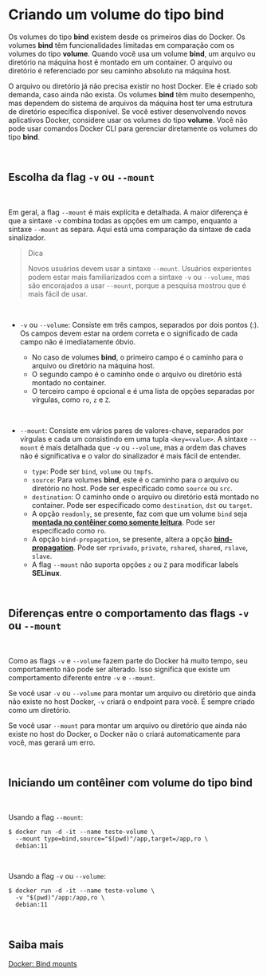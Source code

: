 # Criando um volume do tipo bind

Os volumes do tipo **bind** existem desde os primeiros dias do Docker. Os volumes **bind** têm funcionalidades limitadas em comparação com os volumes do tipo **volume**. Quando você usa um volume **bind**, um arquivo ou diretório na máquina host é montado em um container. O arquivo ou diretório é referenciado por seu caminho absoluto na máquina host.

O arquivo ou diretório já não precisa existir no host Docker. Ele é criado sob demanda, caso ainda não exista. Os volumes **bind** têm muito desempenho, mas dependem do sistema de arquivos da máquina host ter uma estrutura de diretório específica disponível. Se você estiver desenvolvendo novos aplicativos Docker, considere usar os volumes do tipo **volume**. Você não pode usar comandos Docker CLI para gerenciar diretamente os volumes do tipo **bind**.

<br>

## Escolha da flag `-v` ou `--mount`

<br>

Em geral, a flag `--mount` é mais explícita e detalhada. A maior diferença é que a sintaxe `-v` combina todas as opções em um campo, enquanto a sintaxe `--mount` as separa. Aqui está uma comparação da sintaxe de cada sinalizador.

>Dica
>
> Novos usuários devem usar a sintaxe `--mount`. Usuários experientes podem estar mais familiarizados com a sintaxe `-v` ou `--volume`, mas são encorajados a usar `--mount`, porque a pesquisa mostrou que é mais fácil de usar.

<br>

- `-v` ou `--volume`: Consiste em três campos, separados por dois pontos (:). Os campos devem estar na ordem correta e o significado de cada campo não é imediatamente óbvio.

    -  No caso de volumes **bind**, o primeiro campo é o caminho para o arquivo ou diretório na máquina host.
    - O segundo campo é o caminho onde o arquivo ou diretório está montado no container.
    - O terceiro campo é opcional e é uma lista de opções separadas por vírgulas, como `ro`, `z` e `Z`. 

<br>

- `--mount`: Consiste em vários pares de valores-chave, separados por vírgulas e cada um consistindo em uma tupla `<key=<value>`. A sintaxe `--mount` é mais detalhada que `-v` ou `--volume`, mas a ordem das chaves não é significativa e o valor do sinalizador é mais fácil de entender.

    - `type`: Pode ser `bind`, `volume` ou `tmpfs`. 
    - `source`: Para volumes **bind**, este é o caminho para o arquivo ou diretório no host. Pode ser especificado como `source` ou `src`.
    - `destination`: O caminho onde o arquivo ou diretório está montado no container. Pode ser especificado como `destination`, `dst` ou `target`.
    - A opção `readonly`, se presente, faz com que um volume `bind` seja [**montada no contêiner como somente leitura**](https://docs.docker.com/engine/storage/bind-mounts/#use-a-read-only-bind-mount). Pode ser especificado como `ro`.
    - A opção `bind-propagation`, se presente, altera a opção **[bind-propagation](https://docs.docker.com/engine/storage/bind-mounts/#configure-bind-propagation)**. Pode ser `rprivado`, `private`, `rshared`, `shared`, `rslave`, `slave`.
    - A flag `--mount` não suporta opções `z` ou `Z` para modificar labels **SELinux**.


<br>

## Diferenças entre o comportamento das flags `-v` ou `--mount`

<br>

Como as flags `-v` e `--volume` fazem parte do Docker há muito tempo, seu comportamento não pode ser alterado. Isso significa que existe um comportamento diferente entre `-v` e `--mount`.

Se você usar `-v` ou `--volume` para montar um arquivo ou diretório que ainda não existe no host Docker, `-v` criará o endpoint para você. É sempre criado como um diretório.

Se você usar `--mount` para montar um arquivo ou diretório que ainda não existe no host do Docker, o Docker não o criará automaticamente para você, mas gerará um erro.

<br>

## Iniciando um contêiner com volume do tipo bind

<br>

Usando a flag `--mount`:

```shell
$ docker run -d -it --name teste-volume \
  --mount type=bind,source="$(pwd)"/app,target=/app,ro \
  debian:11
```
 
<br>

Usando a flag `-v` ou `--volume`:

```shell
$ docker run -d -it --name teste-volume \
  -v "$(pwd)"/app:/app,ro \
  debian:11
```

<br>

## Saiba mais
[Docker: Bind mounts](https://docs.docker.com/engine/storage/bind-mounts/)   